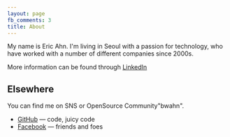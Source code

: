 ```yaml
---
layout: page
fb_comments: 3
title: About
---
```


My name is Eric Ahn. I'm living in Seoul with a passion for technology, who have worked with a number of different companies since 2000s.

More information can be found through [LinkedIn](http://kr.linkedin.com/in/bwahn)

## Elsewhere

You can find me on SNS or OpenSource Community"bwahn".

- [GitHub](https://github.com/bwahn) — code, juicy code
- [Facebook](https://www.facebook.com/eric.ahn.102) — friends and foes